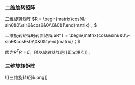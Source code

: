 ### 二维旋转矩阵
二维旋转矩阵 $R = \begin{matrix}cosθ&-sinθ&0\\sinθ&cosθ&0\\0&0&1\end{matrix}；$

二维旋转矩阵的转置矩阵 $R^T = \begin{matrix}cosθ&sinθ&0\\-sinθ&cosθ&0\\0&0&1\end{matrix}；$

因为$R^T R = E$，所以旋转矩阵是[[正交矩阵]]；
### 三维旋转矩阵
![[三维旋转矩阵.png]]








